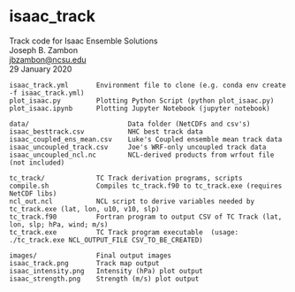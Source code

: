 # isaac_track
Track code for Isaac Ensemble Solutions  
  Joseph B. Zambon  
  jbzambon@ncsu.edu  
  29 January 2020  

	isaac_track.yml       Environment file to clone (e.g. conda env create -f isaac_track.yml)  
	plot_isaac.py         Plotting Python Script (python plot_isaac.py)  
	plot_isaac.ipynb      Plotting Jupyter Notebook (jupyter notebook)  

	data/                         Data folder (NetCDFs and csv's)  
	isaac_besttrack.csv           NHC best track data  
	isaac_coupled_ens_mean.csv    Luke's Coupled ensemble mean track data  
	isaac_uncoupled_track.csv     Joe's WRF-only uncoupled track data  
	isaac_uncoupled_ncl.nc        NCL-derived products from wrfout file (not included)  

	tc_track/             TC Track derivation programs, scripts  
	compile.sh            Compiles tc_track.f90 to tc_track.exe (requires NetCDF libs)  
	ncl_out.ncl           NCL script to derive variables needed by tc_track.exe (lat, lon, u10, v10, slp)  
	tc_track.f90          Fortran program to output CSV of TC Track (lat, lon, slp; hPa, wind; m/s)  
	tc_track.exe          TC Track program executable  (usage: ./tc_track.exe NCL_OUTPUT_FILE CSV_TO_BE_CREATED)  

	images/               Final output images  
	isaac_track.png       Track map output  
	isaac_intensity.png   Intensity (hPa) plot output  
	isaac_strength.png    Strength (m/s) plot output  
